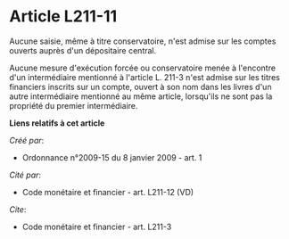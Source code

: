 # Article L211-11

Aucune saisie, même à titre conservatoire, n'est admise sur les comptes ouverts auprès d'un dépositaire central. 

Aucune mesure d'exécution forcée ou conservatoire menée à l'encontre d'un intermédiaire mentionné à l'article L. 211-3 n'est
admise sur les titres financiers inscrits sur un compte, ouvert à son nom dans les livres d'un autre intermédiaire mentionné
au même article, lorsqu'ils ne sont pas la propriété du premier intermédiaire.

**Liens relatifs à cet article**

_Créé par_:

  - Ordonnance n°2009-15 du 8 janvier 2009 - art. 1

_Cité par_:

  - Code monétaire et financier - art. L211-12 (VD)

_Cite_:

  - Code monétaire et financier - art. L211-3

